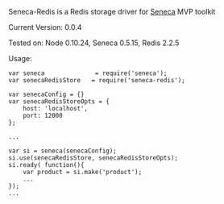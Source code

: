 Seneca-Redis is a Redis storage driver for [Seneca] MVP toolkit


Current Version: 0.0.4

Tested on: Node 0.10.24, Seneca 0.5.15, Redis 2.2.5


Usage:

    var seneca              = require('seneca');
    var senecaRedisStore   = require('seneca-redis');

    var senecaConfig = {}
    var senecaRedisStoreOpts = {
        host: 'localhost',
        port: 12000
    };

    ...

    var si = seneca(senecaConfig);
    si.use(senecaRedisStore, senecaRedisStoreOpts);
    si.ready( function(){
        var product = si.make('product');
        ...
    });
    ...

[Seneca]: http://senecajs.org/
